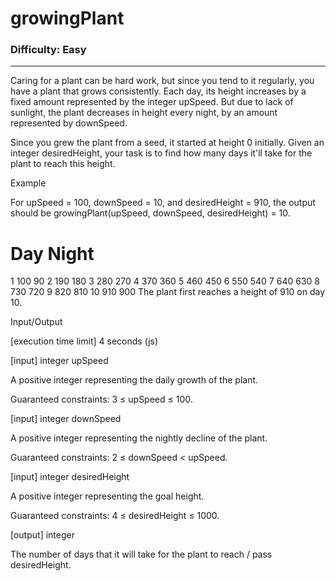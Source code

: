 # growingPlant

### Difficulty: Easy ###

---
Caring for a plant can be hard work, but since you tend to it regularly, you have a plant that grows consistently. Each day, its height increases by a fixed amount represented by the integer upSpeed. But due to lack of sunlight, the plant decreases in height every night, by an amount represented by downSpeed.

Since you grew the plant from a seed, it started at height 0 initially. Given an integer desiredHeight, your task is to find how many days it'll take for the plant to reach this height.

Example

For upSpeed = 100, downSpeed = 10, and desiredHeight = 910, the output should be
growingPlant(upSpeed, downSpeed, desiredHeight) = 10.

#	Day	Night
1	100	90
2	190	180
3	280	270
4	370	360
5	460	450
6	550	540
7	640	630
8	730	720
9	820	810
10	910	900
The plant first reaches a height of 910 on day 10.

Input/Output

[execution time limit] 4 seconds (js)

[input] integer upSpeed

A positive integer representing the daily growth of the plant.

Guaranteed constraints:
3 ≤ upSpeed ≤ 100.

[input] integer downSpeed

A positive integer representing the nightly decline of the plant.

Guaranteed constraints:
2 ≤ downSpeed < upSpeed.

[input] integer desiredHeight

A positive integer representing the goal height.

Guaranteed constraints:
4 ≤ desiredHeight ≤ 1000.

[output] integer

The number of days that it will take for the plant to reach / pass desiredHeight.